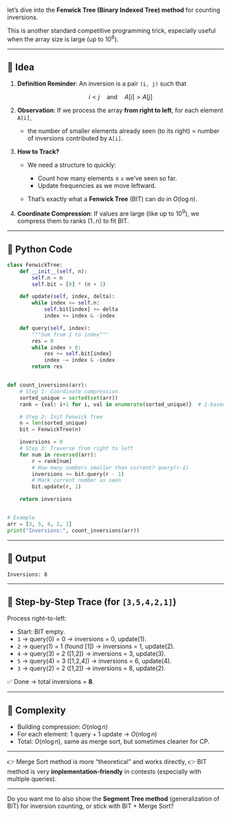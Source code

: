  let’s dive into the **Fenwick Tree (Binary Indexed Tree) method** for counting inversions.

This is another standard competitive programming trick, especially useful when the array size is large (up to $10^6$).

---

## 🔹 Idea

1. **Definition Reminder**:
   An inversion is a pair `(i, j)` such that

   $$
   i < j \quad \text{and} \quad A[i] > A[j]
   $$

2. **Observation**:
   If we process the array **from right to left**, for each element `A[i]`,

   * the number of smaller elements already seen (to its right) = number of inversions contributed by `A[i]`.

3. **How to Track?**

   * We need a structure to quickly:

     * Count how many elements ≤ `x` we’ve seen so far.
     * Update frequencies as we move leftward.
   * That’s exactly what a **Fenwick Tree** (BIT) can do in $O(\log n)$.

4. **Coordinate Compression**:
   If values are large (like up to $10^9$), we compress them to ranks (1..n) to fit BIT.

---

## 🔹 Python Code

```python
class FenwickTree:
    def __init__(self, n):
        self.n = n
        self.bit = [0] * (n + 1)

    def update(self, index, delta):
        while index <= self.n:
            self.bit[index] += delta
            index += index & -index

    def query(self, index):
        """Sum from 1 to index"""
        res = 0
        while index > 0:
            res += self.bit[index]
            index -= index & -index
        return res


def count_inversions(arr):
    # Step 1: Coordinate compression
    sorted_unique = sorted(set(arr))
    rank = {val: i+1 for i, val in enumerate(sorted_unique)}  # 1-based

    # Step 2: Init Fenwick Tree
    n = len(sorted_unique)
    bit = FenwickTree(n)

    inversions = 0
    # Step 3: Traverse from right to left
    for num in reversed(arr):
        r = rank[num]
        # How many numbers smaller than current? query(r-1)
        inversions += bit.query(r - 1)
        # Mark current number as seen
        bit.update(r, 1)

    return inversions


# Example
arr = [3, 5, 4, 2, 1]
print("Inversions:", count_inversions(arr))
```

---

## 🔹 Output

```
Inversions: 8
```

---

## 🔹 Step-by-Step Trace (for `[3,5,4,2,1]`)

Process right-to-left:

* Start: BIT empty.
* `1` → query(0) = 0 → inversions = 0, update(1).
* `2` → query(1) = 1 (found \[1]) → inversions = 1, update(2).
* `4` → query(3) = 2 (\[1,2]) → inversions = 3, update(3).
* `5` → query(4) = 3 (\[1,2,4]) → inversions = 6, update(4).
* `3` → query(2) = 2 (\[1,2]) → inversions = 8, update(2).

✅ Done → total inversions = **8**.

---

## 🔹 Complexity

* Building compression: $O(n \log n)$
* For each element: 1 query + 1 update → $O(n \log n)$
* Total: $O(n \log n)$, same as merge sort, but sometimes cleaner for CP.

---

👉 Merge Sort method is more “theoretical” and works directly,
👉 BIT method is very **implementation-friendly** in contests (especially with multiple queries).

---

Do you want me to also show the **Segment Tree method** (generalization of BIT) for inversion counting, or stick with BIT + Merge Sort?
